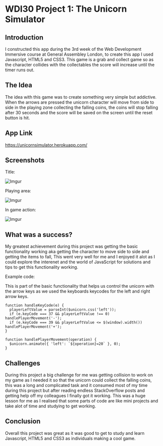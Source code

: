 # WDI30 Project 1: The Unicorn Simulator

## Introduction

I constructed this app during the 3rd week of the Web Development Immersive course at General Assembley London, to create this app I used Javascript, HTML5 and CSS3. This game is a grab and collect game so as the character collides with the collectables the score will increase until the timer runs out.

## The Idea

The idea with this game was to create something very simple but addictive. When the arrows are pressed the unicorn character will move from side to side in the playing zone collecting the falling coins, the coins will stop falling after 30 seconds and the score will be saved on the screen until the reset button is hit.


## App Link

https://unicornsimulator.herokuapp.com/

## Screenshots

Title: 

![Imgur](https://i.imgur.com/I5pXxrj.png)

Playing area: 

![Imgur](https://i.imgur.com/rQZj3wS.png)

In game action:

![Imgur](https://i.imgur.com/DcwiorF.png)

## What was a success?

My greatest achievement during this project was getting the basic functionality working aka getting the character to move side to side and getting the items to fall, This went very well for me and I enjoyed it alot as I could explore the interenet and the world of JavaScript for solutions and tips to get this functionality working.

Example code:

This is part of the basic functionality that helps us control the unicorn with the arrow keys as we used the keyboards keycodes for the left and right arrow keys.

```
function handleKeyCode(e) {
  playerLeftValue = parseInt($unicorn.css('left'));
  if (e.keyCode === 37 && playerLeftValue !== 0)   handlePlayerMovement('-');
  if (e.keyCode === 39 && playerLeftValue <= $(window).width()) handlePlayerMovement('+');
}

function handlePlayerMovement(operation) {
  $unicorn.animate({ 'left': `${operation}=20` }, 0);
}
```

## Challenges

During this project a big challenge for me was getting collision to work on my game as I needed it so that the unicorn could collect the falling coins, this was a long and complicated task and it consumed most of my time during this project but after reading endless StackOverflow posts and getting help off my colleagues I finally got it working. This was a huge lesson for me as I realised that some parts of code are like mini projects and take alot of time and studying to get working.

## Conclusion 

Overall this project was great as it was good to get to study and learn Javascript, HTML5 and CSS3 as individuals making a cool game.

